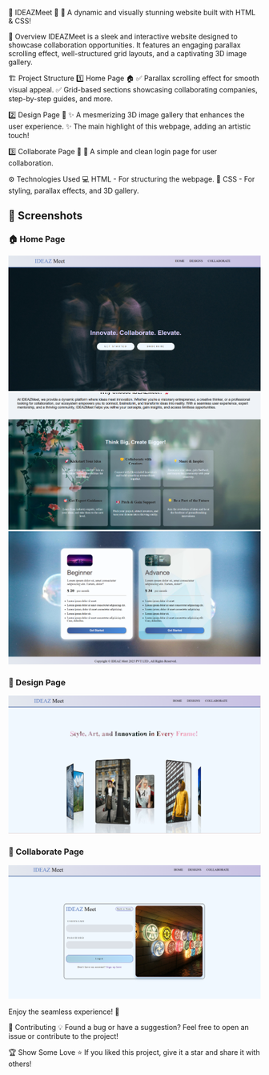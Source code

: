 🌟 IDEAZMeet 🌟
🚀 A dynamic and visually stunning website built with HTML & CSS!

📌 Overview
IDEAZMeet is a sleek and interactive website designed to showcase collaboration opportunities. It features an engaging parallax scrolling effect, well-structured grid layouts, and a captivating 3D image gallery.

🏗️ Project Structure
1️⃣ Home Page 🏠
✅ Parallax scrolling effect for smooth visual appeal.
✅ Grid-based sections showcasing collaborating companies, step-by-step guides, and more.

2️⃣ Design Page 🎨
✨ A mesmerizing 3D image gallery that enhances the user experience.
✨ The main highlight of this webpage, adding an artistic touch!

3️⃣ Collaborate Page 🔐
🔑 A simple and clean login page for user collaboration.

⚙️ Technologies Used
💻 HTML - For structuring the webpage.
🎨 CSS - For styling, parallax effects, and 3D gallery.

## 📸 Screenshots

### 🏠 Home Page  
![Home Page](https://github.com/vinayR-cmd/IDEAZMeet_demo/blob/main/projectimages/IDEAZMEET%20screenshot1.png)
![Home Page](https://github.com/vinayR-cmd/IDEAZMeet_demo/blob/main/projectimages/IDEAZMEET%20screenshot2.png)
![Home Page](https://github.com/vinayR-cmd/IDEAZMeet_demo/blob/main/projectimages/IDEAZMEET%20screenshot3.png)

### 🎨 Design Page  
![Design Page](https://github.com/vinayR-cmd/IDEAZMeet_demo/blob/main/projectimages/IDEAZMEET%20screenshot4.png)

### 🔐 Collaborate Page  
![Collaborate Page](https://github.com/vinayR-cmd/IDEAZMeet_demo/blob/main/projectimages/IDEAZMEET%20screenshot5.png)




Enjoy the seamless experience! 🎉

🤝 Contributing
💡 Found a bug or have a suggestion? Feel free to open an issue or contribute to the project!

🏆 Show Some Love
⭐ If you liked this project, give it a star and share it with others!
